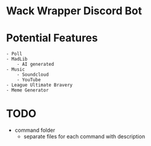 # Wack Wrapper Discord Bot


# Potential Features
    - Poll
    - MadLib
        - AI generated
    - Music
        - Soundcloud
        - YouTube
    - League Ultimate Bravery
    - Meme Generator

# TODO
- command folder
    - separate files for each command with description